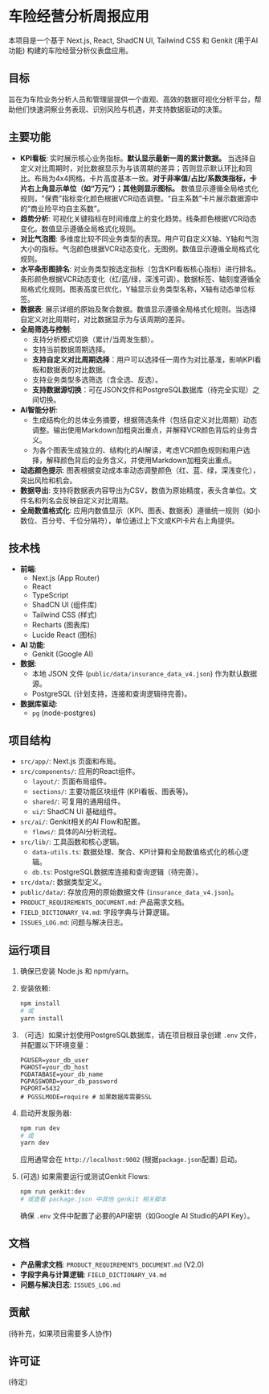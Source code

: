 
# 车险经营分析周报应用

本项目是一个基于 Next.js, React, ShadCN UI, Tailwind CSS 和 Genkit (用于AI功能) 构建的车险经营分析仪表盘应用。

## 目标

旨在为车险业务分析人员和管理层提供一个直观、高效的数据可视化分析平台，帮助他们快速洞察业务表现、识别风险与机遇，并支持数据驱动的决策。

## 主要功能

- **KPI看板**: 实时展示核心业务指标。**默认显示最新一周的累计数据。** 当选择自定义对比周期时，对比数据显示为与该周期的差异；否则显示默认环比和同比。布局为4x4网格。卡片高度基本一致。**对于非率值/占比/系数类指标，卡片右上角显示单位（如“万元”）；其他则显示图标。** 数值显示遵循全局格式化规则，"保费"指标变化颜色根据VCR动态调整。“自主系数”卡片展示数据源中的“商业险平均自主系数”。
- **趋势分析**: 可视化关键指标在时间维度上的变化趋势。线条颜色根据VCR动态变化。数值显示遵循全局格式化规则。
- **对比气泡图**: 多维度比较不同业务类型的表现。用户可自定义X轴、Y轴和气泡大小的指标。气泡颜色根据VCR动态变化，无图例。数值显示遵循全局格式化规则。
- **水平条形图排名**: 对业务类型按选定指标（包含KPI看板核心指标）进行排名。条形颜色根据VCR动态变化（红/蓝/绿，深浅可调）。数据标签、轴刻度遵循全局格式化规则。图表高度已优化，Y轴显示业务类型名称，X轴有动态单位标签。
- **数据表**: 展示详细的原始及聚合数据。数值显示遵循全局格式化规则。当选择自定义对比周期时，对比数据显示为与该周期的差异。
- **全局筛选与控制**:
    - 支持分析模式切换（累计/当周发生额）。
    - 支持当前数据周期选择。
    - **支持自定义对比周期选择**：用户可以选择任一周作为对比基准，影响KPI看板和数据表的对比数据。
    - 支持业务类型多选筛选（含全选、反选）。
    - **支持数据源切换**：可在JSON文件和PostgreSQL数据库（待完全实现）之间切换。
- **AI智能分析**:
    - 生成结构化的总体业务摘要，根据筛选条件（包括自定义对比周期）动态调整。输出使用Markdown加粗突出重点，并解释VCR颜色背后的业务含义。
    - 为各个图表生成独立的、结构化的AI解读，考虑VCR颜色规则和用户选择，解释颜色背后的业务含义，并使用Markdown加粗突出重点。
- **动态颜色提示**: 图表根据变动成本率动态调整颜色（红、蓝、绿，深浅变化），突出风险和机会。
- **数据导出**: 支持将数据表内容导出为CSV，数值为原始精度，表头含单位。文件名和列名会反映自定义对比周期。
- **全局数值格式化**: 应用内数值显示（KPI、图表、数据表）遵循统一规则（如小数位、百分号、千位分隔符），单位通过上下文或KPI卡片右上角提供。

## 技术栈

- **前端**:
    - Next.js (App Router)
    - React
    - TypeScript
    - ShadCN UI (组件库)
    - Tailwind CSS (样式)
    - Recharts (图表库)
    - Lucide React (图标)
- **AI 功能**:
    - Genkit (Google AI)
- **数据**:
    - 本地 JSON 文件 (`public/data/insurance_data_v4.json`) 作为默认数据源。
    - PostgreSQL (计划支持，连接和查询逻辑待完善)。
- **数据库驱动**:
    - `pg` (node-postgres)

## 项目结构

- `src/app/`: Next.js 页面和布局。
- `src/components/`: 应用的React组件。
    - `layout/`: 页面布局组件。
    - `sections/`: 主要功能区块组件 (KPI看板、图表等)。
    - `shared/`: 可复用的通用组件。
    * `ui/`: ShadCN UI 基础组件。
- `src/ai/`: Genkit相关的AI Flow和配置。
    - `flows/`: 具体的AI分析流程。
- `src/lib/`: 工具函数和核心逻辑。
    - `data-utils.ts`: 数据处理、聚合、KPI计算和全局数值格式化的核心逻辑。
    - `db.ts`: PostgreSQL数据库连接和查询逻辑（待完善）。
- `src/data/`: 数据类型定义。
- `public/data/`: 存放应用的原始数据文件 (`insurance_data_v4.json`)。
- `PRODUCT_REQUIREMENTS_DOCUMENT.md`: 产品需求文档。
- `FIELD_DICTIONARY_V4.md`: 字段字典与计算逻辑。
- `ISSUES_LOG.md`: 问题与解决日志。

## 运行项目

1.  确保已安装 Node.js 和 npm/yarn。
2.  安装依赖:
    ```bash
    npm install
    # 或
    yarn install
    ```
3.  （可选）如果计划使用PostgreSQL数据库，请在项目根目录创建 `.env` 文件，并配置以下环境变量：
    ```env
    PGUSER=your_db_user
    PGHOST=your_db_host
    PGDATABASE=your_db_name
    PGPASSWORD=your_db_password
    PGPORT=5432
    # PGSSLMODE=require # 如果数据库需要SSL
    ```
4.  启动开发服务器:
    ```bash
    npm run dev
    # 或
    yarn dev
    ```
    应用通常会在 `http://localhost:9002` (根据`package.json`配置) 启动。

5.  (可选) 如果需要运行或测试Genkit Flows:
    ```bash
    npm run genkit:dev
    # 或查看 package.json 中其他 genkit 相关脚本
    ```
    确保 `.env` 文件中配置了必要的API密钥（如Google AI Studio的API Key）。

## 文档

- **产品需求文档**: `PRODUCT_REQUIREMENTS_DOCUMENT.md` (V2.0)
- **字段字典与计算逻辑**: `FIELD_DICTIONARY_V4.md`
- **问题与解决日志**: `ISSUES_LOG.md`

## 贡献

(待补充，如果项目需要多人协作)

## 许可证

(待定)
